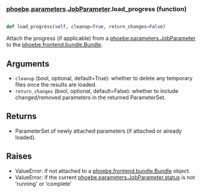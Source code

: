 ### [phoebe](phoebe.md).[parameters](phoebe.parameters.md).[JobParameter](phoebe.parameters.JobParameter.md).load_progress (function)


```py

def load_progress(self, cleanup=True, return_changes=False)

```



Attach the progress (if applicable) from a [phoebe.parameters.JobParameter](phoebe.parameters.JobParameter.md) to the
[phoebe.frontend.bundle.Bundle](phoebe.frontend.bundle.Bundle.md).

Arguments
---------
* `cleanup` (bool, optional, default=True): whether to delete any
    temporary files once the results are loaded.
* `return_changes` (bool, optional, default=False): whether to include
    changed/removed parameters in the returned ParameterSet.

Returns
---------
* ParameterSet of newly attached parameters (if attached or already
    loaded).

Raises
-----------
* ValueError: if not attached to a [phoebe.frontend.bundle.Bundle](phoebe.frontend.bundle.Bundle.md) object.
* ValueError: if the current [phoebe.parameters.JobParameter.status](phoebe.parameters.JobParameter.status.md) is
    not 'running' or 'complete'


